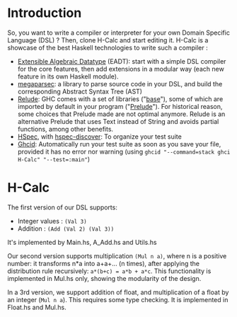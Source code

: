 # Introduction
So, you want to write a compiler or interpreter for your own Domain Specific Language (DSL) ?  Then, clone H-Calc and start editing it.  H-Calc is a showcase of the best Haskell technologies to write such a compiler :

- [Extensible Algebraic Datatype](http://hsyl20.fr/home/posts/2018-05-22-extensible-adt.html) (EADT): start with a simple DSL compiler for the core features, then add extensions in a modular way (each new feature in its own Haskell module).
- [megaparsec](http://hackage.haskell.org/package/megaparsec): a library to parse source code in your DSL, and build the corresponding Abstract Syntax Tree (AST)
- [Relude](http://hackage.haskell.org/package/relude): GHC comes with a set of libraries ("[base](http://hackage.haskell.org/package/base)"), some of which are imported by default in your program ("[Prelude](http://hackage.haskell.org/package/base-4.12.0.0/docs/Prelude.html)").  For historical reason, some choices that Prelude made are not optimal anymore.  Relude is an alternative Prelude that uses Text instead of String and avoids partial functions, among other benefits.
- [HSpec](http://hackage.haskell.org/package/hspec), with [hspec-discover](http://hackage.haskell.org/package/hspec-discover): To organize your test suite
- [Ghcid](https://github.com/ndmitchell/ghcid): Automatically run your test suite as soon as you save your file, provided it has no error nor warning (using `ghcid "--command=stack ghci H-Calc" "--test=:main"`)

# H-Calc

The first version of our DSL supports:

- Integer values : `(Val 3)`
- Addition : `(Add (Val 2) (Val 3))`

It's implemented by Main.hs, A_Add.hs and Utils.hs

Our second version supports multiplication `(Mul n a)`, where n is a positive number: it transforms n\*a into a+a+... (n times), after applying the distribution rule recursively: `a*(b+c) = a*b + a*c`.  This functionality is implemented in Mul.hs only, showing the modularity of the design. 

In a 3rd version, we support addition of float, and multiplication of a float by an integer (`Mul n a`).  This requires some type checking.  It is implemented in Float.hs and Mul.hs.